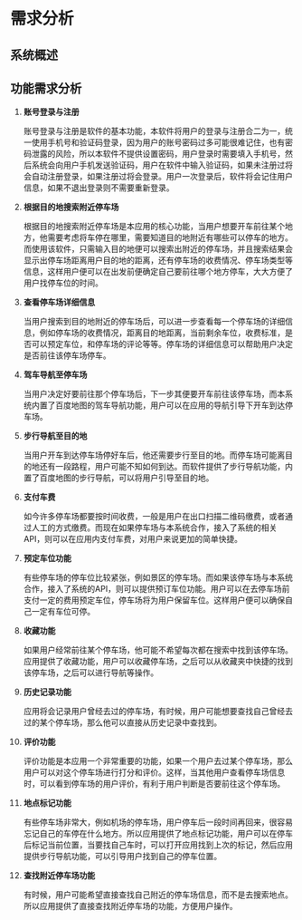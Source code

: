 # 需求分析

## 系统概述



## 功能需求分析

1. **账号登录与注册**

   账号登录与注册是软件的基本功能，本软件将用户的登录与注册合二为一，统一使用手机号和验证码登录，因为用户的账号密码过多可能很难记住，也有密码泄露的风险，所以本软件不提供设置密码，用户登录时需要填入手机号，然后系统会向用户手机发送验证码，用户在软件中输入验证码，如果未注册过将会自动注册登录，如果注册过将会登录。用户一次登录后，软件将会记住用户信息，如果不退出登录则不需要重新登录。

2. **根据目的地搜索附近停车场**

   根据目的地搜索附近停车场是本应用的核心功能，当用户想要开车前往某个地方，他需要考虑将车停在哪里，需要知道目的地附近有哪些可以停车的地方。而使用该软件，只需输入目的地便可以搜索出附近的停车场，并且搜索结果会显示出停车场距离用户目的地的距离，还有停车场的收费情况、停车场类型等信息，这样用户便可以在出发前便确定自己要前往哪个地方停车，大大方便了用户找停车位的时间。

3. **查看停车场详细信息**

   当用户搜索到目的地附近的停车场后，可以进一步查看每一个停车场的详细信息，例如停车场的收费情况，距离目的地距离，当前剩余车位，收费标准，是否可以预定车位，和停车场的评论等等。停车场的详细信息可以帮助用户决定是否前往该停车场停车。

4. **驾车导航至停车场**

   当用户决定好要前往那个停车场后，下一步其便要开车前往该停车场，而本系统内置了百度地图的驾车导航功能，用户可以在应用的导航引导下开车到达停车场。

5. **步行导航至目的地**

   当用户开车到达停车场停好车后，他还需要步行至目的地。而停车场可能离目的地还有一段路程，用户可能不知如何到达。而软件提供了步行导航功能，内置了百度地图的步行导航，可以将用户引导至目的地。

6. **支付车费**

   如今许多停车场都要按时间收费，一般是用户在出口扫描二维码缴费，或者通过人工的方式缴费。而现在如果停车场与本系统合作，接入了系统的相关API，则可以在应用内支付车费，对用户来说更加的简单快捷。

7. **预定车位功能**

   有些停车场的停车位比较紧张，例如景区的停车场。而如果该停车场与本系统合作，接入了系统的API，则可以提供预订车位功能。用户可以在去停车场前支付一定的费用预定车位，停车场将为用户保留车位。这样用户便可以确保自己一定有车位可停。

8. **收藏功能**

   如果用户经常前往某个停车场，他可能不希望每次都在搜索中找到该停车场。应用提供了收藏功能，用户可以收藏停车场，之后可以从收藏夹中快捷的找到该停车场，之后可以进行导航等操作。

9. **历史记录功能**

   应用将会记录用户曾经去过的停车场，有时候，用户可能想要查找自己曾经去过的某个停车场，那么他可以直接从历史记录中查找到。

10. **评价功能**

    评价功能是本应用一个非常重要的功能，如果一个用户去过某个停车场，那么用户可以对这个停车场进行打分和评价。这样，当其他用户查看停车场信息时，可以看到停车场的用户评价，有利于用户判断是否要前往这个停车场。

11. **地点标记功能**

    有些停车场非常大，例如机场的停车场，用户停车后一段时间再回来，很容易忘记自己的车停在什么地方。所以应用提供了地点标记功能，用户可以在停车后标记当前位置，当要找自己车时，可以打开应用找到上次的标记，然后应用提供步行导航功能，可以引导用户找到自己的停车位置。

12. **查找附近停车场功能**

    有时候，用户可能希望直接查找自己附近的停车场信息，而不是去搜索地点。所以应用提供了直接查找附近停车场的功能，方便用户操作。







